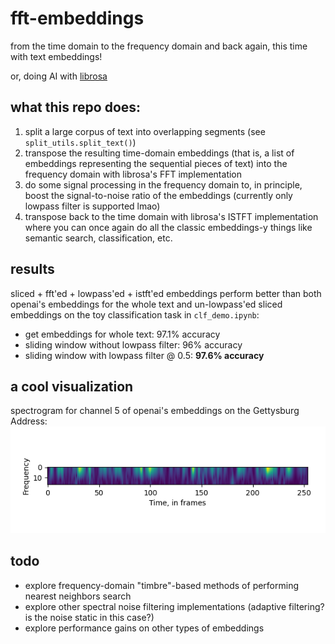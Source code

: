 # fft-embeddings
from the time domain to the frequency domain and back again, this time with text embeddings!

or, doing AI with [librosa](https://librosa.org/doc/latest/index.html)

## what this repo does:
1. split a large corpus of text into overlapping segments (see `split_utils.split_text()`)
1. transpose the resulting time-domain embeddings (that is, a list of embeddings representing the sequential pieces of text) into the frequency domain with librosa's FFT implementation
1. do some signal processing in the frequency domain to, in principle, boost the signal-to-noise ratio of the embeddings (currently only lowpass filter is supported lmao)
1. transpose back to the time domain with librosa's ISTFT implementation where you can once again do all the classic embeddings-y things like semantic search, classification, etc.

## results

sliced + fft'ed + lowpass'ed + istft'ed embeddings perform better than both openai's embeddings for the whole text and un-lowpass'ed sliced embeddings on the toy classification task in `clf_demo.ipynb`:
- get embeddings for whole text: 97.1% accuracy
- sliding window without lowpass filter: 96% accuracy
- sliding window with lowpass filter @ 0.5: **97.6% accuracy**

## a cool visualization

spectrogram for channel 5 of openai's embeddings on the Gettysburg Address:
![spectro_5](spectro_5.png)

## todo
- explore frequency-domain "timbre"-based methods of performing nearest neighbors search
- explore other spectral noise filtering implementations (adaptive filtering? is the noise static in this case?)
- explore performance gains on other types of embeddings